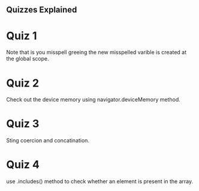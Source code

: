 ## Quizzes Explained
# Quiz 1
Note that is you misspell greeing the new misspelled varible is created at the global scope.

# Quiz 2
Check out the device memory using navigator.deviceMemory method.


# Quiz 3
Sting coercion and concatination.

# Quiz 4
use .includes() method to check whether an element is present in the array.
